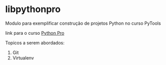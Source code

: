 # libpythonpro
Modulo para exemplificar construção de projetos Python no curso PyTools 

link para o curso [Python Pro](https://pythonpro.com.br/) 

Topicos a serem abordados:
1. Git
2. Virtualenv